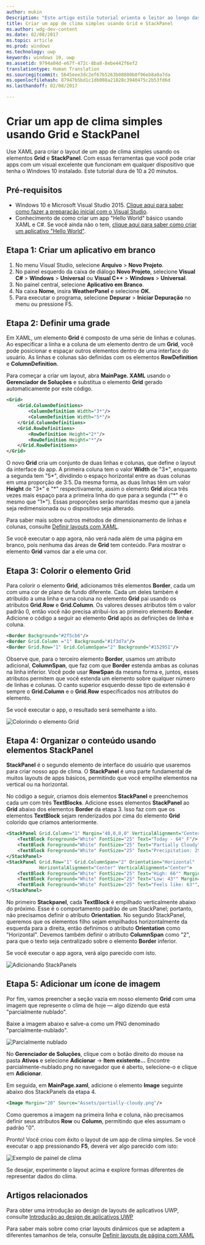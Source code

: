 ```yaml
---
author: mukin
Description: "Este artigo estilo tutorial orienta o leitor ao longo das etapas para criar uma interface do usuário de aplicativo básico. Ele explica e demonstra o uso de Grid e StackPanel, dois dos elementos XAML mais comuns."
title: Criar um app de clima simples usando Grid e StackPanel
ms.author: wdg-dev-content
ms.date: 02/08/2017
ms.topic: article
ms.prod: windows
ms.technology: uwp
keywords: windows 10, uwp
ms.assetid: 9794a04d-e67f-472c-8ba8-8ebe442f6ef2
translationtype: Human Translation
ms.sourcegitcommit: 5645eee3dc2ef67b5263b08800b0f96eb8a0a7da
ms.openlocfilehash: 87947b5bd1c1db008a21828c3940475c2b53fd6d
ms.lasthandoff: 02/08/2017

---
```


# <a name="create-a-simple-weather-app-by-using-grid-and-stackpanel"></a>Criar um app de clima simples usando Grid e StackPanel

Use XAML para criar o layout de um app de clima simples usando os elementos **Grid** e **StackPanel**. Com essas ferramentas que você pode criar apps com um visual excelente que funcionam em qualquer dispositivo que tenha o Windows 10 instalado. Este tutorial dura de 10 a 20 minutos.

## <a name="prerequisites"></a>Pré-requisitos
- Windows 10 e Microsoft Visual Studio 2015. [Clique aqui para saber como fazer a preparação inicial com o Visual Studio](../get-started/get-set-up.md).
- Conhecimento de como criar um app "Hello World" básico usando XAML e C#. Se você ainda não o tem, [clique aqui para saber como criar um aplicativo "Hello World"](https://msdn.microsoft.com/windows/uwp/get-started/create-a-hello-world-app-xaml-universal).

## <a name="step-1-create-a-blank-app"></a>Etapa 1: Criar um aplicativo em branco
1. No menu Visual Studio, selecione **Arquivo** > **Novo Projeto**.
2. No painel esquerdo da caixa de diálogo **Novo Projeto**, selecione **Visual C#** > **Windows** > **Universal** ou **Visual C++** > **Windows** > **Universal**.
3. No painel central, selecione **Aplicativo em Branco**.
4. Na caixa **Nome**, insira **WeatherPanel** e selecione **OK**.
5. Para executar o programa, selecione **Depurar** > **Iniciar Depuração** no menu ou pressione F5.

## <a name="step-2-define-a-grid"></a>Etapa 2: Definir uma grade
Em XAML, um elemento **Grid** é composto de uma série de linhas e colunas. Ao especificar a linha e a coluna de um elemento dentro de um **Grid**, você pode posicionar e espaçar outros elementos dentro de uma interface do usuário. As linhas e colunas são definidas com os elementos **RowDefinition** e **ColumnDefinition**.

Para começar a criar um layout, abra **MainPage. XAML** usando o **Gerenciador de Soluções** e substitua o elemento **Grid** gerado automaticamente por este código.

```xml
<Grid>
    <Grid.ColumnDefinitions>
        <ColumnDefinition Width="3*"/>
        <ColumnDefinition Width="5*"/>
    </Grid.ColumnDefinitions>
    <Grid.RowDefinitions>
        <RowDefinition Height="2*"/>
        <RowDefinition Height="*"/>
    </Grid.RowDefinitions>
</Grid>
```

O novo **Grid** cria um conjunto de duas linhas e colunas, que define o layout da interface do app. A primeira coluna tem o valor **Width** de "3\*", enquanto a segunda tem "5\*", dividindo o espaço horizontal entre as duas colunas em uma proporção de 3:5. Da mesma forma, as duas linhas têm um valor **Height** de "3\*" e "\*" respectivamente, assim o elemento **Grid** aloca três vezes mais espaço para a primeira linha do que para a segunda ("\*" é o mesmo que "1\*"). Essas proporções serão mantidas mesmo que a janela seja redimensionada ou o dispositivo seja alterado.

Para saber mais sobre outros métodos de dimensionamento de linhas e colunas, consulte [Definir layouts com XAML](https://msdn.microsoft.com/windows/uwp/layout/layouts-with-xaml#layout-properties).

Se você executar o app agora, não verá nada além de uma página em branco, pois nenhuma das áreas de **Grid** tem conteúdo. Para mostrar o elemento **Grid** vamos dar a ele uma cor.

## <a name="step-3-color-the-grid"></a>Etapa 3: Colorir o elemento Grid
Para colorir o elemento **Grid**, adicionamos três elementos **Border**, cada um com uma cor de plano de fundo diferente. Cada um deles também é atribuído a uma linha e uma coluna no elemento **Grid** pai usando os atributos **Grid.Row** e **Grid.Column**. Os valores desses atributos têm o valor padrão 0, então você não precisa atribuí-los ao primeiro elemento **Border**. Adicione o código a seguir ao elemento **Grid** após as definições de linha e coluna.

```xml
<Border Background="#2f5cb6"/>
<Border Grid.Column ="1" Background="#1f3d7a"/>
<Border Grid.Row="1" Grid.ColumnSpan="2" Background="#152951"/>
```

Observe que, para o terceiro elemento **Border**, usamos um atributo adicional, **ColumnSpan**, que faz com que **Border** estenda ambas as colunas na linha inferior. Você pode usar **RowSpan** da mesma forma e, juntos, esses atributos permitem que você estenda um elemento sobre qualquer número de linhas e colunas. O canto superior esquerdo desse tipo de extensão é sempre o **Grid.Column** e o **Grid.Row** especificados nos atributos do elemento.

Se você executar o app, o resultado será semelhante a isto.

![Colorindo o elemento Grid](images/grid-weather-1.png)

## <a name="step-4-organize-content-by-using-stackpanel-elements"></a>Etapa 4: Organizar o conteúdo usando elementos StackPanel
**StackPanel** é o segundo elemento de interface do usuário que usaremos para criar nosso app de clima. O **StackPanel** é uma parte fundamental de muitos layouts de apps básicos, permitindo que você empilhe elementos na vertical ou na horizontal.

No código a seguir, criamos dois elementos **StackPanel** e preenchemos cada um com três **TextBlocks**. Adicione esses elementos **StackPanel** ao **Grid** abaixo dos elementos **Border** da etapa 3. Isso faz com que os elementos **TextBlock** sejam renderizados por cima do elemento **Grid** colorido que criamos anteriormente.

```xml
<StackPanel Grid.Column="1" Margin="40,0,0,0" VerticalAlignment="Center">
    <TextBlock Foreground="White" FontSize="25" Text="Today - 64° F"/>
    <TextBlock Foreground="White" FontSize="25" Text="Partially Cloudy"/>
    <TextBlock Foreground="White" FontSize="25" Text="Precipitation: 25%"/>
</StackPanel>
<StackPanel Grid.Row="1" Grid.ColumnSpan="2" Orientation="Horizontal"
            HorizontalAlignment="Center" VerticalAlignment="Center">
    <TextBlock Foreground="White" FontSize="25" Text="High: 66°" Margin="0,0,20,0"/>
    <TextBlock Foreground="White" FontSize="25" Text="Low: 43°" Margin="0,0,20,0"/>
    <TextBlock Foreground="White" FontSize="25" Text="Feels like: 63°"/>
</StackPanel>
```

No primeiro **Stackpanel**, cada **TextBlock** é empilhado verticalmente abaixo do próximo. Esse é o comportamento padrão de um StackPanel; portanto, não precisamos definir o atributo **Orientation**. No segundo StackPanel, queremos que os elementos filho sejam empilhados horizontalmente da esquerda para a direita, então definimos o atributo **Orientation** como "Horizontal". Devemos também definir o atributo **ColumnSpan** como "2", para que o texto seja centralizado sobre o elemento **Border** inferior.

Se você executar o app agora, verá algo parecido com isto.

![Adicionando StackPanels](images/grid-weather-2.png)

## <a name="step-5-add-an-image-icon"></a>Etapa 5: Adicionar um ícone de imagem

Por fim, vamos preencher a seção vazia em nosso elemento **Grid** com uma imagem que represente o clima de hoje — algo dizendo que está "parcialmente nublado".

Baixe a imagem abaixo e salve-a como um PNG denominado "parcialmente-nublado".

![Parcialmente nublado](images/partially-cloudy.PNG)

No **Gerenciador de Soluções**, clique com o botão direito do mouse na pasta **Ativos** e selecione **Adicionar** -> **Item existente...** Encontre parcialmente-nublado.png no navegador que é aberto, selecione-o e clique em **Adicionar**.

Em seguida, em **MainPage.xaml**, adicione o elemento **Image** seguinte abaixo dos StackPanels da etapa 4.

```xml
<Image Margin="20" Source="Assets/partially-cloudy.png"/>
```

Como queremos a imagem na primeira linha e coluna, não precisamos definir seus atributos **Row** ou **Column**, permitindo que eles assumam o padrão "0".

Pronto! Você criou com êxito o layout de um app de clima simples. Se você executar o app pressionando **F5**, deverá ver algo parecido com isto:

![Exemplo de painel de clima](images/grid-weather-3.PNG)

Se desejar, experimente o layout acima e explore formas diferentes de representar dados do clima.

## <a name="related-articles"></a>Artigos relacionados
Para obter uma introdução ao design de layouts de aplicativos UWP, consulte [Introdução ao design de aplicativos UWP](https://msdn.microsoft.com/windows/uwp/layout/design-and-ui-intro)

Para saber mais sobre como criar layouts dinâmicos que se adaptem a diferentes tamanhos de tela, consulte [Definir layouts de página com XAML](https://msdn.microsoft.com/windows/uwp/layout/layouts-with-xaml)

